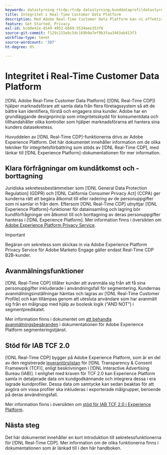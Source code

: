 ```yaml
---
keywords: datastyrning rtcdp;rtcdp datastyrning;kunddataprofildatastyrning i realtid;sekretess rtcdp;rtcdp sekretess
title: Integritet i Real-Time Customer Data Platform
description: Med Adobe Real-Time Customer Data Platform kan ni effektivisera processen att se till att era dataåtgärder följer sekretessreglerna.
feature: Get Started, Privacy
exl-id: bcb0e42e-4549-4952-bb69-5534aee353f8
source-git-commit: f129c215ebc5dc169b9a7ef9b3faa3463ab413f3
workflow-type: tm+mt
source-wordcount: '387'
ht-degree: 0%

---
```


# Integritet i Real-Time Customer Data Platform

[!DNL Adobe Real-Time Customer Data Platform] ([!DNL Real-Time CDP]) hjälper marknadsförare att samla data från flera företagssystem så att de bättre kan identifiera, förstå och engagera sina kunder. Adobe har en grundläggande designprincip som integritetsskydd för konsumentdata och tillhandahåller olika kontroller som hjälper marknadsförarna att hantera sina kunders datasekretess.

Huvuddelen av [!DNL Real-Time CDP]-funktionerna drivs av Adobe Experience Platform. Det här dokumentet innehåller information om de olika tekniker för integritetsförbättring som stöds av [!DNL Real-Time CDP], med länkar till [!DNL Experience Platform]-dokumentationen för mer information.

## Klara förfrågningar om kundåtkomst och -borttagning

Juridiska sekretessbestämmelser som [!DNL General Data Protection Regulation] (GDPR) och [!DNL California Consumer Privacy Act] (CCPA) ger kunderna rätt att begära åtkomst till eller radering av de personuppgifter som ni samlar in från dem. Eftersom [!DNL Real-Time CDP] utnyttjar [!DNL Experience Platform]-funktioner för datainsamling och lagring bör kundförfrågningar om åtkomst till och borttagning av deras personuppgifter hanteras i [!DNL Experience Platform]. Mer information finns i översikten om [Adobe Experience Platform Privacy Service](../../privacy-service/home.md).

>[!IMPORTANT]
>
> Begäran om sekretess som skickas in via Adobe Experience Platform Privacy Service för Adobe Marketo Engage gäller endast Real-Time CDP B2B-kunder.

## Avanmälningsfunktioner

[!DNL Real-Time CDP] tillåter kunder att avanmäla sig från att få sina personuppgifter inkluderade i användningsfall för segmentering. Kundernas avanmälningsinställningar hämtas och lagras av [!DNL Real-Time Customer Profile] och kan tillämpas genom att utesluta användare som har avanmält sig från en målgrupp med hjälp av boolesk logik (&quot;AND NOT&quot;) i segmentpredikatet.

Mer information finns i dokumentet om [att behandla avanmälningsbegäranden](../../segmentation/tutorials/consents.md) i dokumentationen för Adobe Experience Platform segmenteringstjänst.

## Stöd för IAB TCF 2.0

[!DNL Real-Time CDP] bygger på Adobe Experience Platform, som är en del av den registrerade [leverantörslistan](https://iabeurope.eu/vendor-list-tcf/) för [!DNL Transparency & Consent Framework (TCF)], enligt beskrivningen i [!DNL Interactive Advertising Bureau (IAB)]. I enlighet med kraven för TCF 2.0 kan Experience Platform samla in detaljerade data om kundgodkännande och integrera dessa i era lagrade kundprofiler. Dessa data om samtycke kan sedan beaktas för att avgöra om vissa profiler ska inkluderas i exporterade målgrupper, beroende på deras användningsfall.

Mer information finns i översikten om [stöd för IAB TCF 2.0 i Experience Platform](../../landing/governance-privacy-security/consent/iab/overview.md).

## Nästa steg

Det här dokumentet innehåller en kort introduktion till sekretessfunktionerna för [!DNL Real-Time CDP]. Mer information om de olika funktionerna finns i dokumentationen som är länkad till i den här handboken.
